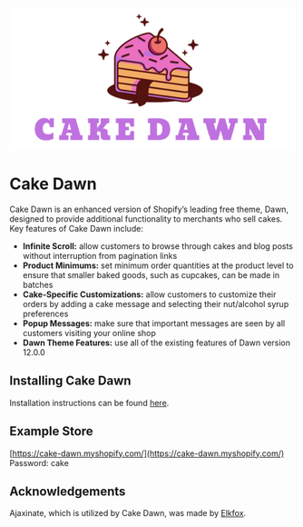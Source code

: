 ![Cake Dawn](sample-photos-from-pexels/cake-dawn-logo.png)
# Cake Dawn

Cake Dawn is an enhanced version of Shopify’s leading free theme, Dawn, designed to provide additional functionality to merchants who sell cakes. Key features of Cake Dawn include:

- **Infinite Scroll:** allow customers to browse through cakes and blog posts without interruption from pagination links
- **Product Minimums:** set minimum order quantities at the product level to ensure that smaller baked goods, such as cupcakes, can be made in batches
- **Cake-Specific Customizations:** allow customers to customize their orders by adding a cake message and selecting their nut/alcohol syrup preferences
- **Popup Messages:** make sure that important messages are seen by all customers visiting your online shop
- **Dawn Theme Features:** use all of the existing features of Dawn version 12.0.0

## Installing Cake Dawn
Installation instructions can be found [here](https://docs.google.com/presentation/d/1DH9GIPotmxjzr38OHkeENONY_rtESZBV5anfYsZOH6U/edit?usp=sharing).

## Example Store
[https://cake-dawn.myshopify.com/](https://cake-dawn.myshopify.com/)  
Password: cake

## Acknowledgements

Ajaxinate, which is utilized by Cake Dawn, was made by [Elkfox](https://ajaxinate.elkfox.io/).